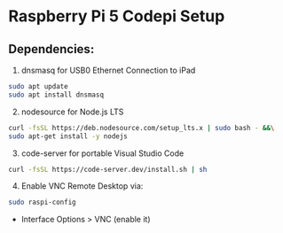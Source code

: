 # Raspberry Pi 5 Codepi Setup

## Dependencies:

1. dnsmasq for USB0 Ethernet Connection to iPad

```bash
sudo apt update
sudo apt install dnsmasq
```

2. nodesource for Node.js LTS

```bash
curl -fsSL https://deb.nodesource.com/setup_lts.x | sudo bash - &&\
sudo apt-get install -y nodejs
```

3. code-server for portable Visual Studio Code

```bash
curl -fsSL https://code-server.dev/install.sh | sh
```

4. Enable VNC Remote Desktop via:

```bash
sudo raspi-config
```

- Interface Options > VNC (enable it)
